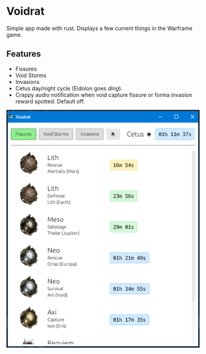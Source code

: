 # Voidrat

Simple app made with rust. Displays a few current things in the Warframe game.

## Features
 - Fissures
 - Void Storms
 - Invasions
 - Cetus day/night cycle (Eidolon goes *ding*).
 - Crappy audio notification when void capture fissure or forma invasion reward spotted. Default off.

![Eris preview image](preview.png)